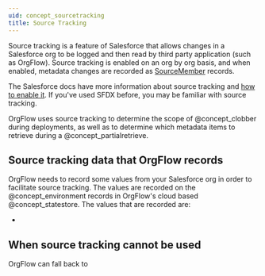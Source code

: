 ```yaml
---
uid: concept_sourcetracking
title: Source Tracking
---
```


Source tracking is a feature of Salesforce that allows changes in a Salesforce org to be logged and then read by third party application (such as OrgFlow). Source tracking is enabled on an org by org basis, and when enabled, metadata changes are recorded as [SourceMember](https://developer.salesforce.com/docs/atlas.en-us.api_tooling.meta/api_tooling/tooling_api_objects_sourcemember.htm) records.

The Salesforce docs have more information about source tracking and [how to enable it](https://developer.salesforce.com/docs/atlas.en-us.sfdx_dev.meta/sfdx_dev/sfdx_setup_enable_source_tracking_sandboxes.htm). If you've used SFDX before, you may be familiar with source tracking. 

OrgFlow uses source tracking to determine the scope of @concept_clobber during deployments, as well as to determine which metadata items to retrieve during a @concept_partialretrieve.

## Source tracking data that OrgFlow records

OrgFlow needs to record some values from your Salesforce org in order to facilitate source tracking. The values are recorded on the @concept_environment records in OrgFlow's cloud based @concept_statestore. The values that are recorded are:

- 



## When source tracking cannot be used

OrgFlow can fall back to 
